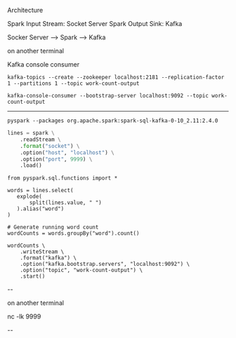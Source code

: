 Architecture

Spark Input Stream: Socket Server
Spark Output Sink: Kafka

Socker Server --> Spark --> Kafka


on another terminal

Kafka console consumer

```
kafka-topics --create --zookeeper localhost:2181 --replication-factor 1 --partitions 1 --topic work-count-output

kafka-console-consumer --bootstrap-server localhost:9092 --topic work-count-output
```

-----


```
pyspark --packages org.apache.spark:spark-sql-kafka-0-10_2.11:2.4.0
```

```python
lines = spark \
    .readStream \
    .format("socket") \
    .option("host", "localhost") \
    .option("port", 9999) \
    .load()
```

```
from pyspark.sql.functions import *

```

```
words = lines.select(
   explode(
       split(lines.value, " ")
   ).alias("word")
)

# Generate running word count
wordCounts = words.groupBy("word").count()
```

```
wordCounts \
    .writeStream \
    .format("kafka") \
    .option("kafka.bootstrap.servers", "localhost:9092") \
    .option("topic", "work-count-output") \
    .start()
```


--

on another terminal 

nc -lk 9999

--


